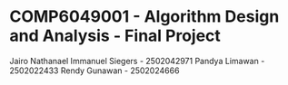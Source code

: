 # COMP6049001 - Algorithm Design and Analysis - Final Project
Jairo Nathanael Immanuel Siegers - 2502042971
Pandya Limawan - 2502022433
Rendy Gunawan - 2502024666

